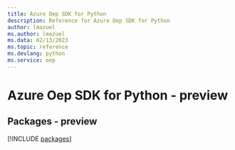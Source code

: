 ```yaml
---
title: Azure Oep SDK for Python
description: Reference for Azure Oep SDK for Python
author: lmazuel
ms.author: lmazuel
ms.data: 02/13/2023
ms.topic: reference
ms.devlang: python
ms.service: oep
---
```

# Azure Oep SDK for Python - preview
## Packages - preview
[!INCLUDE [packages](oep-index.md)]
